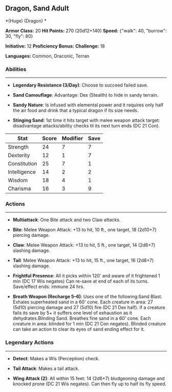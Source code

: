 ## Dragon, Sand Adult
*(Huge) (Dragon) *

**Armor Class:** 20
**Hit Points:** 270 (20d12+140)
**Speed:** {"walk": 40, "burrow": 30, "fly": 80}

**Initiative:** 12
**Proficiency Bonus:**
**Challenge:** 18

**Languages:** Common, Draconic, Terran

### Abilities
 --- 
- **Legendary Resistance (3/Day)**: Choose to succeed failed save.

- **Sand Camouflage**: Advantage: Dex (Stealth) to hide in sandy terrain.

- **Sandy Nature**: Is infused with elemental power and it requires only half the air food and drink that a typical dragon if its size needs.

- **Stinging Sand**: 1st time it hits target with melee weapon attack target: disadvantage attacks/ability checks til its next turn ends (DC 21 Con).



| Stat | Score | Modifier | Save |
| ---- | ---- | ---- | ---- |
| Strength | 24 | 7 | 7 |
| Dexterity | 12 | 1 | 7 |
| Constitution | 25 | 7 | 1 |
| Intelligence | 14 | 2 | 2 |
| Wisdom | 18 | 4 | 1 |
| Charisma | 16 | 3 | 9 |

### Actions
 --- 
- **Multiattack**: One Bite attack and two Claw attacks.

- **Bite**: Melee Weapon Attack: +13 to hit, 10 ft., one target, 18 (2d10+7) piercing damage.

- **Claw**: Melee Weapon Attack: +13 to hit, 5 ft., one target, 14 (2d6+7) slashing damage.

- **Tail**: Melee Weapon Attack: +13 to hit, 15 ft., one target, 16 (2d8+7) slashing damage.

- **Frightful Presence**: All it picks within 120' and aware of it frightened 1 min (DC 17 Wis negates) Can re-save at end of each of its turns. Save/effect ends: immune 24 hrs.

- **Breath Weapon (Recharge 5–6)**: Uses one of the following:Sand Blast. Exhales superheated sand in a 60' cone. Each creature in area: 27 (5d10) piercing damage and 27 (5d10) fire (DC 21 Dex half). If a creature fails its save by 5+ it suffers one level of exhaustion as it dehydrates.Blinding Sand. Breathes fine sand in a 60' cone. Each creature in area: blinded for 1 min (DC 21 Con negates). Blinded creature can take an action to clear its eyes of sand ending effect for it.

### Legendary Actions
 --- 
- **Detect**: Makes a Wis (Perception) check.

- **Tail Attack**: Makes a tail attack.

- **Wing Attack (2)**: All within 15 feet: 14 (2d6+7) bludgeoning damage and knocked prone (DC 21 Wis negates). Can then fly up to half its fly speed.

